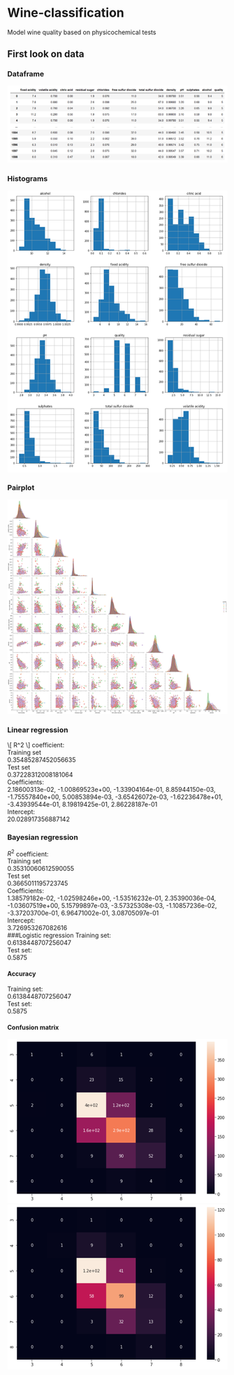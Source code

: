 # Wine-classification
Model wine quality based on physicochemical tests

## First look on data
### Dataframe
![Data Frame](assets/data_frame.PNG)
### Histograms
![Hists](assets/hists.PNG)
### Pairplot
![Pairplot](assets/pairplot.png)
### Linear regression
\\[ R^2 \\] coefficient: <br>
Training set <br>
0.35485287452056635 <br>
Test set <br>
0.37228312008181064 <br>
Coefficients: <br>
2.18600313e-02, -1.00869523e+00, -1.33904164e-01,  8.85944150e-03, <br>
-1.75557840e+00,  5.00853894e-03, -3.65426072e-03, -1.62236478e+01, <br>
-3.43939544e-01,  8.19819425e-01,  2.86228187e-01 <br>
Intercept: <br>
20.028917356887142 <br>
### Bayesian regression
$R^2$ coefficient: <br>
Training set <br>
0.35310060612590055 <br>
Test set <br>
0.3665011195723745 <br>
Coefficients: <br>
1.38579182e-02, -1.02598246e+00, -1.53516232e-01,  2.35390036e-04, <br>
-1.03607519e+00,  5.15799897e-03, -3.57325308e-03, -1.10857236e-02, <br>
-3.37203700e-01,  6.96471002e-01,  3.08705097e-01 <br>
Intercept: <br>
3.726953267082616 <br>
###Logistic regression
Training set: <br>
0.6138448707256047 <br>
Test set: <br>
0.5875 <br>
#### Accuracy
Training set: <br>
0.6138448707256047 <br>
Test set: <br>
0.5875 <br>
#### Confusion matrix
![Conf_mat_train](assets/conf_mat_tren.png)
![Conf_mat_test](assets/conf_mat_test.png)
